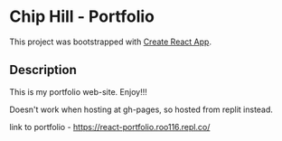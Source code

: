# Chip Hill - Portfolio

This project was bootstrapped with [Create React App](https://github.com/facebook/create-react-app).

## Description
This is my portfolio web-site.  Enjoy!!!

Doesn't work when hosting at gh-pages, so hosted from replit instead.

link to portfolio - https://react-portfolio.roo116.repl.co/

